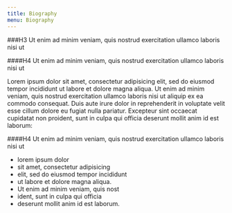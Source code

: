 ```yaml
---
title: Biography
menu: Biography
---
```


###H3 Ut enim ad minim veniam, quis nostrud exercitation ullamco laboris nisi ut 

####H4 Ut enim ad minim veniam, quis nostrud exercitation ullamco laboris nisi ut 

Lorem ipsum dolor sit amet, consectetur adipisicing elit, sed do eiusmod tempor incididunt ut labore et dolore magna aliqua. Ut enim ad minim veniam, quis nostrud exercitation ullamco laboris nisi ut aliquip ex ea commodo consequat. Duis aute irure dolor in reprehenderit in voluptate velit esse cillum dolore eu fugiat nulla pariatur. Excepteur sint occaecat cupidatat non proident, sunt in culpa qui officia deserunt mollit anim id est laborum:

####H4 Ut enim ad minim veniam, quis nostrud exercitation ullamco laboris nisi ut 

- lorem ipsum dolor 
- sit amet, consectetur adipisicing 
- elit, sed do eiusmod tempor incididunt 
- ut labore et dolore magna aliqua. 
- Ut enim ad minim veniam, quis nost
- ident, sunt in culpa qui officia 
- deserunt mollit anim id est laborum.
